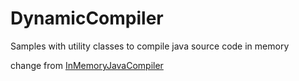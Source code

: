 # DynamicCompiler
Samples with utility classes to compile java source code in memory


change from [InMemoryJavaCompiler](https://github.com/trung/InMemoryJavaCompiler)